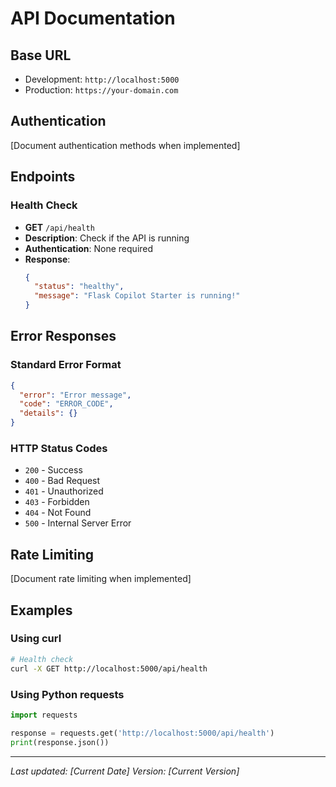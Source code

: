# API Documentation

## Base URL
- Development: `http://localhost:5000`
- Production: `https://your-domain.com`

## Authentication
[Document authentication methods when implemented]

## Endpoints

### Health Check
- **GET** `/api/health`
- **Description**: Check if the API is running
- **Authentication**: None required
- **Response**: 
  ```json
  {
    "status": "healthy",
    "message": "Flask Copilot Starter is running!"
  }
  ```

## Error Responses

### Standard Error Format
```json
{
  "error": "Error message",
  "code": "ERROR_CODE",
  "details": {}
}
```

### HTTP Status Codes
- `200` - Success
- `400` - Bad Request
- `401` - Unauthorized
- `403` - Forbidden
- `404` - Not Found
- `500` - Internal Server Error

## Rate Limiting
[Document rate limiting when implemented]

## Examples

### Using curl
```bash
# Health check
curl -X GET http://localhost:5000/api/health
```

### Using Python requests
```python
import requests

response = requests.get('http://localhost:5000/api/health')
print(response.json())
```

---
*Last updated: [Current Date]*
*Version: [Current Version]*
